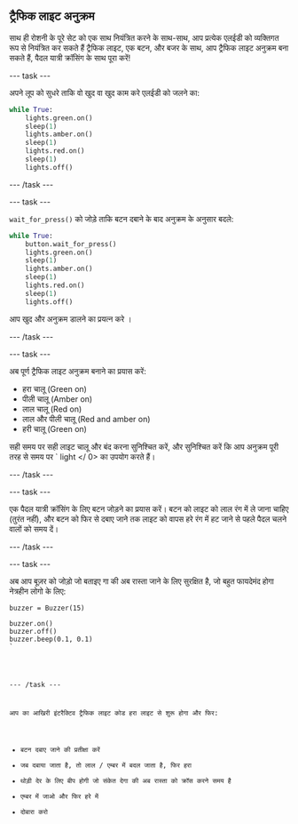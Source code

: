 ## ट्रैफिक लाइट अनुक्रम

साथ ही रोशनी के पूरे सेट को एक साथ नियंत्रित करने के साथ-साथ, आप प्रत्येक एलईडी को व्यक्तिगत रूप से नियंत्रित कर सकते हैं ट्रैफिक लाइट, एक बटन, और बजर के साथ, आप ट्रैफिक लाइट अनुक्रम बना सकते हैं, पैदल यात्री क्रॉसिंग के साथ पूरा करें!

\--- task \---

अपने लूप को सुधरे ताकि वो खुद वा खुद काम करे एलईडी को जलने का:

```python
while True:
    lights.green.on()
    sleep(1)
    lights.amber.on()
    sleep(1)
    lights.red.on()
    sleep(1)
    lights.off()
```

\--- /task \---

\--- task \---

`wait_for_press()` को जोड़े ताकि बटन दबाने के बाद अनुक्रम के अनुसार बदले:

```python
while True:
    button.wait_for_press()
    lights.green.on()
    sleep(1)
    lights.amber.on()
    sleep(1)
    lights.red.on()
    sleep(1)
    lights.off()
```

आप खुद और अनुक्रम डालने का प्रयत्न करे ।

\--- /task \---

\--- task \---

अब पूर्ण ट्रैफिक लाइट अनुक्रम बनाने का प्रयास करें:

- हरा चालू (Green on)
- पीली चालू (Amber on)
- लाल चालू (Red on)
- लाल और पीली चालू (Red and amber on)
- हरी चालू (Green on)

सही समय पर सही लाइट चालू और बंद करना सुनिश्चित करें, और सुनिश्चित करें कि आप अनुक्रम पूरी तरह से समय पर ` light </ 0> का उपयोग करते हैं।</p>

<p>--- /task ---</p>

<p>--- task ---</p>

<p>एक पैदल यात्री क्रॉसिंग के लिए बटन जोड़ने का प्रयास करें। बटन को लाइट को लाल रंग में ले जाना चाहिए (तुरंत नहीं), और बटन को फिर से दबाए जाने तक लाइट को वापस हरे रंग में हट जाने से पहले पैदल चलने वालों को समय दें।</p>

<p>--- /task ---</p>

<p>--- task ---</p>

<p>अब आप बूज़र को जोड़ो जो बताइए गा की अब रास्ता जाने के लिए सुरक्षित है, जो बहुत फायदेमंद होगा नेत्रहीन लोगो के लिए:</p>

<pre><code class="python">buzzer = Buzzer(15)

buzzer.on()
buzzer.off()
buzzer.beep(0.1, 0.1)
`</pre> 

\--- /task \---

आप का आखिरी इंटरैक्टिव ट्रैफिक लाइट कोड हरा लाइट से शुरू होगा और फिर:

- बटन दबाए जाने की प्रतीक्षा करें
- जब दबाया जाता है, तो लाल / एम्बर में बदल जाता है, फिर हरा
- थोड़ी देर के लिए बीप होगी जो संकेत देगा की अब रास्ता को क्रॉस करने समय है
- एम्बर में जाओ और फिर हरे में
- दोबारा करो